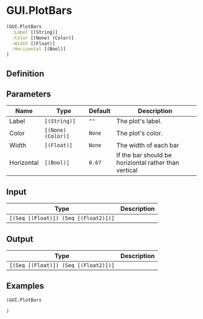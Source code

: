 # GUI.PlotBars

```clojure
(GUI.PlotBars
  :Label [(String)]
  :Color [(None) (Color)]
  :Width [(Float)]
  :Horizontal [(Bool)]
)
```

## Definition


## Parameters
| Name | Type | Default | Description |
|------|------|---------|-------------|
| Label | `[(String)]` | `""` | The plot's label. |
| Color | `[(None) (Color)]` | `None` | The plot's color. |
| Width | `[(Float)]` | `None` | The width of each bar |
| Horizontal | `[(Bool)]` | `0.67` | If the bar should be horiziontal rather than vertical |


## Input
| Type | Description |
|------|-------------|
| `[(Seq [(Float)]) (Seq [(Float2)])]` |  |


## Output
| Type | Description |
|------|-------------|
| `[(Seq [(Float)]) (Seq [(Float2)])]` |  |


## Examples

```clojure
(GUI.PlotBars

)
```
